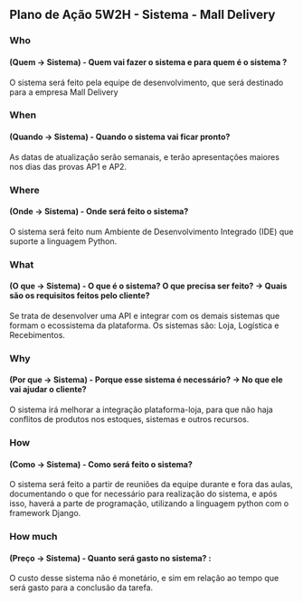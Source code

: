 ## Plano de Ação 5W2H - Sistema - Mall Delivery

### Who

#### (Quem -> Sistema) - Quem vai fazer o sistema e para quem é o sistema ? 
 O sistema será feito pela equipe de desenvolvimento, que será destinado para a empresa Mall Delivery

### When 

#### (Quando -> Sistema) - Quando o sistema vai ficar pronto?

As datas de atualização serão semanais, e terão apresentações maiores nos dias das provas AP1 e AP2.

### Where 
#### (Onde -> Sistema) - Onde será feito o sistema?
O sistema será feito num Ambiente de Desenvolvimento Integrado (IDE) que suporte a linguagem Python.

### What 
#### (O que -> Sistema) - O que é o sistema? O que precisa ser feito? -> Quais são os requisitos feitos pelo cliente?
Se trata de desenvolver uma API e integrar com os demais sistemas que formam o ecossistema da plataforma. 
Os sistemas são: Loja, Logística e Recebimentos.  

### Why 
#### (Por que -> Sistema) - Porque esse sistema é necessário? -> No que ele vai ajudar o cliente?
O sistema irá melhorar a integração plataforma-loja, para que não haja conflitos de produtos nos estoques, sistemas e outros recursos.


### How 
#### (Como -> Sistema) - Como será feito o sistema?
O sistema será feito a partir de reuniões da equipe durante e fora das aulas, documentando o que for necessário para realização do sistema, e após isso, haverá a parte de programação, utilizando a linguagem python com o framework Django.

### How much 
#### (Preço -> Sistema) - Quanto será gasto no sistema? : 
O custo desse sistema não é monetário, e sim em relação ao tempo que será gasto para a conclusão da tarefa.

